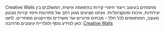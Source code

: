 Creative Walls מתמחים בעיצוב וייצור חיפויי קירות בהתאמה אישית, המשלבים בין יצירתיות, איכות ופונקציונליות. אנחנו מציעים מגוון רחב של פתרונות חיפוי קירות מבטון מעוצב, המותאמים לכל חלל – מבתים פרטיים ועד משרדים ופרויקטים מסחריים.
לחצו כאן למידע נוסף ולגלריית עיצובים מרהיבה: [Creative Walls](https://www.creativewalls.co.il/)
